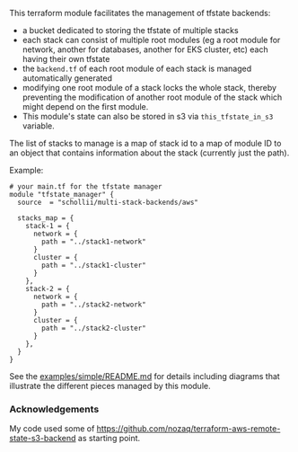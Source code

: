 This terraform module facilitates the management of tfstate backends: 

- a bucket dedicated to storing the tfstate of multiple stacks
- each stack can consist of multiple root modules (eg a root module for
  network, another for databases, another for EKS cluster, etc) each 
  having their own tfstate
- the `backend.tf` of each root module of each stack is 
  managed automatically generated
- modifying one root module of a stack locks the whole stack, thereby
  preventing the modification of another root module of the stack which
  might depend on the first module. 
- This module's state can also be stored in s3 via `this_tfstate_in_s3`
  variable. 
  
The list of stacks to manage is a map of stack id to a map of module ID
to an object that contains information about the stack (currently just 
the path). 

Example: 
```hcl
# your main.tf for the tfstate manager
module "tfstate_manager" {
  source  = "schollii/multi-stack-backends/aws"

  stacks_map = {
    stack-1 = {
      network = {
        path = "../stack1-network"
      }
      cluster = {
        path = "../stack1-cluster"
      }
    },
    stack-2 = {
      network = {
        path = "../stack2-network"
      }
      cluster = {
        path = "../stack2-cluster"
      }
    },
  }
}
```

See the [examples/simple/README.md](examples/simple/README.md) for details
including diagrams that illustrate the different pieces managed by this 
module. 

### Acknowledgements

My code used some of https://github.com/nozaq/terraform-aws-remote-state-s3-backend as starting point. 
